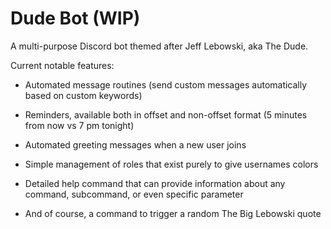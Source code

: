 # Dude Bot (WIP)
A multi-purpose Discord bot themed after Jeff Lebowski, aka The Dude.

Current notable features:

- Automated message routines (send custom messages automatically based on custom keywords)

- Reminders, available both in offset and non-offset format (5 minutes from now vs 7 pm tonight)

- Automated greeting messages when a new user joins

- Simple management of roles that exist purely to give usernames colors

- Detailed help command that can provide information about any command, subcommand, or even specific parameter

- And of course, a command to trigger a random The Big Lebowski quote

